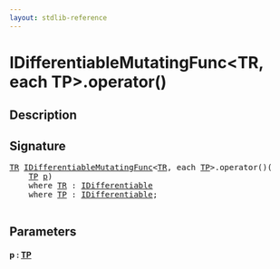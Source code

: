 ```yaml
---
layout: stdlib-reference
---
```


# IDifferentiableMutatingFunc\<TR, each TP\>\.operator\(\)

## Description





## Signature 

<pre>
<a href="index.html#typeparam-TR" class="code_type">TR</a> <a href="index.html" class="code_type">IDifferentiableMutatingFunc</a>&lt;<a href="index.html#typeparam-TR" class="code_type">TR</a>, <span class="code_keyword">each</span> <a href="index.html#typeparam-TP" class="code_type">TP</a>&gt;.operator()(
    <a href="index.html#typeparam-TP" class="code_type">TP</a> <a href="operatorx28x29.html#decl-p" class="code_param">p</a>)
    <span class='code_keyword'>where</span> <a href="index.html#typeparam-TR" class="code_type">TR</a> : <a href="../idifferentiable-01/index.html" class="code_type">IDifferentiable</a>
    <span class='code_keyword'>where</span> <a href="index.html#typeparam-TP" class="code_type">TP</a> : <a href="../idifferentiable-01/index.html" class="code_type">IDifferentiable</a>;

</pre>

## Parameters

####  <a id="decl-p"></a>p  : [TP](index.html#typeparam-TP)

